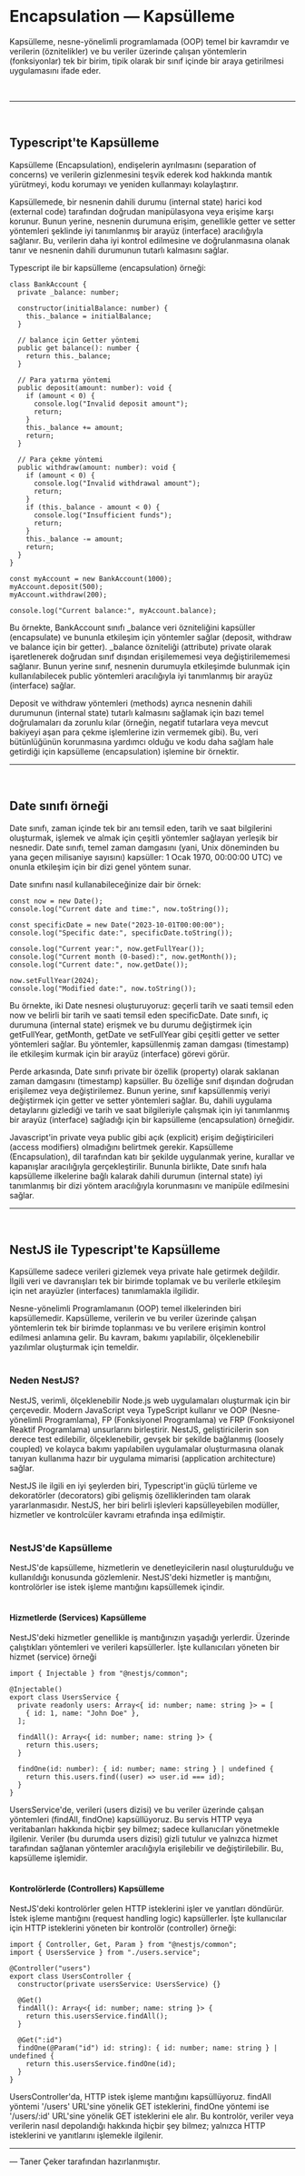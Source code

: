 <br/>

# Encapsulation — Kapsülleme

Kapsülleme, nesne-yönelimli programlamada (OOP) temel bir kavramdır ve verilerin (öznitelikler) ve bu veriler üzerinde çalışan yöntemlerin (fonksiyonlar) tek bir birim, tipik olarak bir sınıf içinde bir araya getirilmesi uygulamasını ifade eder.

<br/>

---

<br/>

## Typescript'te Kapsülleme

Kapsülleme (Encapsulation), endişelerin ayrılmasını (separation of concerns) ve verilerin gizlenmesini teşvik ederek kod hakkında mantık yürütmeyi, kodu korumayı ve yeniden kullanmayı kolaylaştırır.

Kapsüllemede, bir nesnenin dahili durumu (internal state) harici kod (external code) tarafından doğrudan manipülasyona veya erişime karşı korunur. Bunun yerine, nesnenin durumuna erişim, genellikle getter ve setter yöntemleri şeklinde iyi tanımlanmış bir arayüz (interface) aracılığıyla sağlanır. Bu, verilerin daha iyi kontrol edilmesine ve doğrulanmasına olanak tanır ve nesnenin dahili durumunun tutarlı kalmasını sağlar.

Typescript ile bir kapsülleme (encapsulation) örneği:

```tsx
class BankAccount {
  private _balance: number;

  constructor(initialBalance: number) {
    this._balance = initialBalance;
  }

  // balance için Getter yöntemi
  public get balance(): number {
    return this._balance;
  }

  // Para yatırma yöntemi
  public deposit(amount: number): void {
    if (amount < 0) {
      console.log("Invalid deposit amount");
      return;
    }
    this._balance += amount;
    return;
  }

  // Para çekme yöntemi
  public withdraw(amount: number): void {
    if (amount < 0) {
      console.log("Invalid withdrawal amount");
      return;
    }
    if (this._balance - amount < 0) {
      console.log("Insufficient funds");
      return;
    }
    this._balance -= amount;
    return;
  }
}

const myAccount = new BankAccount(1000);
myAccount.deposit(500);
myAccount.withdraw(200);

console.log("Current balance:", myAccount.balance);
```

Bu örnekte, BankAccount sınıfı \_balance veri özniteliğini kapsüller (encapsulate) ve bununla etkileşim için yöntemler sağlar (deposit, withdraw ve balance için bir getter).
\_balance özniteliği (attribute) private olarak işaretlenerek doğrudan sınıf dışından erişilememesi veya değiştirilememesi sağlanır. Bunun yerine sınıf, nesnenin durumuyla etkileşimde bulunmak için kullanılabilecek public yöntemleri aracılığıyla iyi tanımlanmış bir arayüz (interface) sağlar.

Deposit ve withdraw yöntemleri (methods) ayrıca nesnenin dahili durumunun (internal state) tutarlı kalmasını sağlamak için bazı temel doğrulamaları da zorunlu kılar (örneğin, negatif tutarlara veya mevcut bakiyeyi aşan para çekme işlemlerine izin vermemek gibi). Bu, veri bütünlüğünün korunmasına yardımcı olduğu ve kodu daha sağlam hale getirdiği için kapsülleme (encapsulation) işlemine bir örnektir.
<br/>

---

<br/>

## Date sınıfı örneği

Date sınıfı, zaman içinde tek bir anı temsil eden, tarih ve saat bilgilerini oluşturmak, işlemek ve almak için çeşitli yöntemler sağlayan yerleşik bir nesnedir. Date sınıfı, temel zaman damgasını (yani, Unix döneminden bu yana geçen milisaniye sayısını) kapsüller: 1 Ocak 1970, 00:00:00 UTC) ve onunla etkileşim için bir dizi genel yöntem sunar.

Date sınıfını nasıl kullanabileceğinize dair bir örnek:

```tsx
const now = new Date();
console.log("Current date and time:", now.toString());

const specificDate = new Date("2023-10-01T00:00:00");
console.log("Specific date:", specificDate.toString());

console.log("Current year:", now.getFullYear());
console.log("Current month (0-based):", now.getMonth());
console.log("Current date:", now.getDate());

now.setFullYear(2024);
console.log("Modified date:", now.toString());
```

Bu örnekte, iki Date nesnesi oluşturuyoruz: geçerli tarih ve saati temsil eden now ve belirli bir tarih ve saati temsil eden specificDate. Date sınıfı, iç durumuna (internal state) erişmek ve bu durumu değiştirmek için getFullYear, getMonth, getDate ve setFullYear gibi çeşitli getter ve setter yöntemleri sağlar. Bu yöntemler, kapsüllenmiş zaman damgası (timestamp) ile etkileşim kurmak için bir arayüz (interface) görevi görür.

Perde arkasında, Date sınıfı private bir özellik (property) olarak saklanan zaman damgasını (timestamp) kapsüller. Bu özelliğe sınıf dışından doğrudan erişilemez veya değiştirilemez. Bunun yerine, sınıf kapsüllenmiş veriyi değiştirmek için getter ve setter yöntemleri sağlar. Bu, dahili uygulama detaylarını gizlediği ve tarih ve saat bilgileriyle çalışmak için iyi tanımlanmış bir arayüz (interface) sağladığı için bir kapsülleme (encapsulation) örneğidir.

Javascript'in private veya public gibi açık (explicit) erişim değiştiricileri (access modifiers) olmadığını belirtmek gerekir. Kapsülleme (Encapsulation), dil tarafından katı bir şekilde uygulanmak yerine, kurallar ve kapanışlar aracılığıyla gerçekleştirilir. Bununla birlikte, Date sınıfı hala kapsülleme ilkelerine bağlı kalarak dahili durumun (internal state) iyi tanımlanmış bir dizi yöntem aracılığıyla korunmasını ve manipüle edilmesini sağlar.
<br/>

---

<br/>

## NestJS ile Typescript'te Kapsülleme

Kapsülleme sadece verileri gizlemek veya private hale getirmek değildir. İlgili veri ve davranışları tek bir birimde toplamak ve bu verilerle etkileşim için net arayüzler (interfaces) tanımlamakla ilgilidir.

Nesne-yönelimli Programlamanın (OOP) temel ilkelerinden biri kapsüllemedir. Kapsülleme, verilerin ve bu veriler üzerinde çalışan yöntemlerin tek bir birimde toplanması ve bu verilere erişimin kontrol edilmesi anlamına gelir. Bu kavram, bakımı yapılabilir, ölçeklenebilir yazılımlar oluşturmak için temeldir.
<br/>
<br/>

### Neden NestJS?

NestJS, verimli, ölçeklenebilir Node.js web uygulamaları oluşturmak için bir çerçevedir. Modern JavaScript veya TypeScript kullanır ve OOP (Nesne-yönelimli Programlama), FP (Fonksiyonel Programlama) ve FRP (Fonksiyonel Reaktif Programlama) unsurlarını birleştirir. NestJS, geliştiricilerin son derece test edilebilir, ölçeklenebilir, gevşek bir şekilde bağlanmış (loosely coupled) ve kolayca bakımı yapılabilen uygulamalar oluşturmasına olanak tanıyan kullanıma hazır bir uygulama mimarisi (application architecture) sağlar.

NestJS ile ilgili en iyi şeylerden biri, Typescript'in güçlü türleme ve dekoratörler (decorators) gibi gelişmiş özelliklerinden tam olarak yararlanmasıdır. NestJS, her biri belirli işlevleri kapsülleyebilen modüller, hizmetler ve kontrolcüler kavramı etrafında inşa edilmiştir.
<br/>
<br/>

### NestJS'de Kapsülleme

NestJS'de kapsülleme, hizmetlerin ve denetleyicilerin nasıl oluşturulduğu ve kullanıldığı konusunda gözlemlenir. NestJS'deki hizmetler iş mantığını, kontrolörler ise istek işleme mantığını kapsüllemek içindir.
<br/>
<br/>

#### Hizmetlerde (Services) Kapsülleme

NestJS'deki hizmetler genellikle iş mantığınızın yaşadığı yerlerdir. Üzerinde çalıştıkları yöntemleri ve verileri kapsüllerler. İşte kullanıcıları yöneten bir hizmet (service) örneği

```tsx
import { Injectable } from "@nestjs/common";

@Injectable()
export class UsersService {
  private readonly users: Array<{ id: number; name: string }> = [
    { id: 1, name: "John Doe" },
  ];

  findAll(): Array<{ id: number; name: string }> {
    return this.users;
  }

  findOne(id: number): { id: number; name: string } | undefined {
    return this.users.find((user) => user.id === id);
  }
}
```

UsersService'de, verileri (users dizisi) ve bu veriler üzerinde çalışan yöntemleri (findAll, findOne) kapsüllüyoruz. Bu servis HTTP veya veritabanları hakkında hiçbir şey bilmez; sadece kullanıcıları yönetmekle ilgilenir. Veriler (bu durumda users dizisi) gizli tutulur ve yalnızca hizmet tarafından sağlanan yöntemler aracılığıyla erişilebilir ve değiştirilebilir. Bu, kapsülleme işlemidir.
<br/>
<br/>

#### Kontrolörlerde (Controllers) Kapsülleme

NestJS'deki kontrolörler gelen HTTP isteklerini işler ve yanıtları döndürür. İstek işleme mantığını (request handling logic) kapsüllerler. İşte kullanıcılar için HTTP isteklerini yöneten bir kontrolör (controller) örneği:

```tsx
import { Controller, Get, Param } from "@nestjs/common";
import { UsersService } from "./users.service";

@Controller("users")
export class UsersController {
  constructor(private usersService: UsersService) {}

  @Get()
  findAll(): Array<{ id: number; name: string }> {
    return this.usersService.findAll();
  }

  @Get(":id")
  findOne(@Param("id") id: string): { id: number; name: string } | undefined {
    return this.usersService.findOne(id);
  }
}
```

UsersController'da, HTTP istek işleme mantığını kapsüllüyoruz. findAll yöntemi '/users' URL'sine yönelik GET isteklerini, findOne yöntemi ise '/users/:id' URL'sine yönelik GET isteklerini ele alır. Bu kontrolör, veriler veya verilerin nasıl depolandığı hakkında hiçbir şey bilmez; yalnızca HTTP isteklerini ve yanıtlarını işlemekle ilgilenir.

---

— Taner Çeker tarafından hazırlanmıştır.
